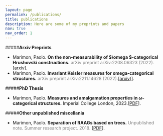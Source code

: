 ```yaml
---
layout: page
permalink: /publications/
title: publications
description: Here are some of my preprints and papers
nav: true
nav_order: 1
---
```

<!-- _pages/publications.md -->
<div class="publications">

#####**Arxiv Preprints**

* Marimon, Paolo. **On the non-measurability of $\omega $-categorical Hrushovski constructions.** <span style="color:gray">
arXiv preprint arXiv:2208.06323 (2022).
</span>[[arxiv](https://arxiv.org/abs/2208.06323)].
* Marimon, Paolo. **Invariant Keisler measures for omega-categorical structures.**<span style="color:gray"> arXiv preprint arXiv:2211.14628 (2022).</span>[[arxiv](https://arxiv.org/abs/2211.14628))].

#####**PhD Thesis**
* Marimon, Paolo. **Measures and amalgamation properties in $\omega$-categorical structures.** Imperial College London, 2023.[[PDF](https://spiral.imperial.ac.uk/handle/10044/1/106470)].

#####**Other unpublished miscellania**
* Marimon, Paolo. **Separation of RAAGs based on trees.** <span style="color:gray"> Unpublished note. Summer research project. 2018. </span>[<a href="paolomarimon.github.io/folder/assets/pdf/Separation_of_RAAGS.pdf" target="_blank">PDF</a>].
